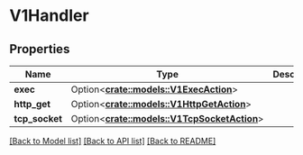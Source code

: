 # V1Handler

## Properties

Name | Type | Description | Notes
------------ | ------------- | ------------- | -------------
**exec** | Option<[**crate::models::V1ExecAction**](v1.ExecAction.md)> |  | [optional]
**http_get** | Option<[**crate::models::V1HttpGetAction**](v1.HTTPGetAction.md)> |  | [optional]
**tcp_socket** | Option<[**crate::models::V1TcpSocketAction**](v1.TCPSocketAction.md)> |  | [optional]

[[Back to Model list]](../README.md#documentation-for-models) [[Back to API list]](../README.md#documentation-for-api-endpoints) [[Back to README]](../README.md)



